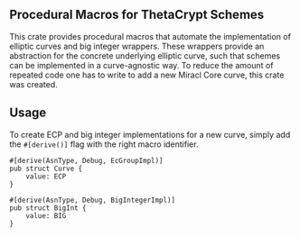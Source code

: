 ## Procedural Macros for ThetaCrypt Schemes

This crate provides procedural macros that automate the implementation of elliptic curves and big integer wrappers. These wrappers provide an abstraction for the concrete underlying elliptic curve, such that schemes can be implemented in a curve-agnostic way. To reduce the amount of repeated code one has to write to add a new Miracl Core curve, this crate was created.

## Usage
To create ECP and big integer implementations for a new curve, simply add the `#[derive()]` flag with the right macro identifier.

    #[derive(AsnType, Debug, EcGroupImpl)]
    pub struct Curve {
        value: ECP
    }

    #[derive(AsnType, Debug, BigIntegerImpl)]
    pub struct BigInt {
        value: BIG
    }